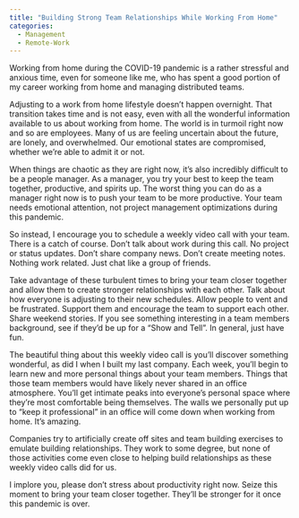 ```yaml
---
title: "Building Strong Team Relationships While Working From Home"
categories:
  - Management
  - Remote-Work
---
```

Working from home during the COVID-19 pandemic is a rather stressful and anxious time, even for someone like me, who has spent a good portion of my career working from home and managing distributed teams.

Adjusting to a work from home lifestyle doesn’t happen overnight. That transition takes time and is not easy, even with all the wonderful information available to us about working from home. The world is in turmoil right now and so are employees. Many of us are feeling uncertain about the future, are lonely, and overwhelmed. Our emotional states are compromised, whether we’re able to admit it or not.

When things are chaotic as they are right now, it’s also incredibly difficult to be a people manager. As a manager, you try your best to keep the team together, productive, and spirits up. The worst thing you can do as a manager right now is to push your team to be more productive. Your team needs emotional attention, not project management optimizations during this pandemic.

So instead, I encourage you to schedule a weekly video call with your team. There is a catch of course. Don’t talk about work during this call. No project or status updates. Don’t share company news. Don’t create meeting notes. Nothing work related. Just chat like a group of friends.

Take advantage of these turbulent times to bring your team closer together and allow them to create stronger relationships with each other. Talk about how everyone is adjusting to their new schedules. Allow people to vent and be frustrated. Support them and encourage the team to support each other. Share weekend stories. If you see something interesting in a team members background, see if they’d be up for a “Show and Tell”. In general, just have fun.

The beautiful thing about this weekly video call is you’ll discover something wonderful, as did I when I built my last company. Each week, you’ll begin to learn new and more personal things about your team members. Things that those team members would have likely never shared in an office atmosphere. You’ll get intimate peaks into everyone’s personal space where they’re most comfortable being themselves. The walls we personally put up to “keep it professional”  in an office will come down when working from home. It’s amazing.

Companies try to artificially create off sites and team building exercises to emulate building relationships. They work to some degree, but none of those activities come even close to helping build relationships as these weekly video calls did for us.

I implore you, please don’t stress about productivity right now. Seize this moment to bring your team closer together. They’ll be stronger for it once this pandemic is over.
